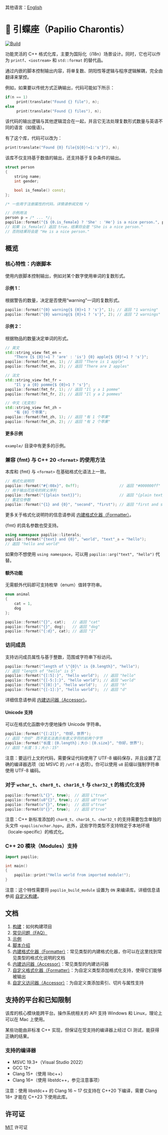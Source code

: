 其他语言：[English](README.md)
# 🦋 引蝶座（Papilio Charontis）
[![Build](https://github.com/HenryAWE/PapilioCharontis/actions/workflows/build.yml/badge.svg)](https://github.com/HenryAWE/PapilioCharontis/actions/workflows/build.yml)

功能灵活的 C++ 格式化库，主要为国际化（i18n）场景设计。同时，它也可以作为 `printf`、`<iostream>` 和 `std::format` 的替代品。

通过内嵌的脚本控制输出内容，将单复数、阴阳性等逻辑与程序逻辑解耦，完全由翻译来掌控。

例如，如果要以传统方式正确输出，代码可能如下所示：
```c++
if(n == 1)
     print(translate("Found {} file"), n);
else
     print(translate("Found {} files"), n);
```
该代码的输出逻辑与其他逻辑混合在一起，并且它无法处理复数形式数量与英语不同的语言（如俄语）。

有了这个库，代码可以改为：
```c++
print(translate("Found {0} file{${0}!=1:'s'}"), n);
```

该库不仅支持基于数值的输出，还支持基于复杂条件的输出。
```c++
struct person
{
    string name;
    int gender;

    bool is_female() const;
};

/* 一些用于注册属性的代码，详情请参阅文档 */

// 示例用法
person p = /* ... */;
papilio::format("{$ {0.is_female} ? 'She' : 'He'} is a nice person.", p);
// 如果 is_female() 返回 true，结果将会是 "She is a nice person."
// 否则结果将会是 "He is a nice person."
```

## 概览
### 核心特性：内嵌脚本
使用内嵌脚本控制输出，例如对某个数字使用单词的复数形式。

#### 示例 1：
根据警告的数量，决定是否使用“warning”一词的复数形式。
```c++
papilio::format("{0} warning{$ {0}>1 ? 's'}", 1); // 返回 "1 warning"
papilio::format("{0} warning{$ {0}>1 ? 's'}", 2); // 返回 "2 warnings"
```
#### 示例 2：
根据物品的数量决定单词的形式。
```c++
// 英文
std::string_view fmt_en =
    "There {$ {0}!=1 ? 'are' : 'is'} {0} apple{$ {0}!=1 ? 's'}";
papilio::format(fmt_en, 1); // 返回 "There is 1 apple"
papilio::format(fmt_en, 2); // 返回 "There are 2 apples"

// 法文
std::string_view fmt_fr =
    "Il y a {0} pomme{$ {0}>1 ? 's'}";
papilio::format(fmt_fr, 1); // 返回 "Il y a 1 pomme"
papilio::format(fmt_fr, 2); // 返回 "Il y a 2 pommes"

// 中文（无变形）
std::string_view fmt_zh =
    "有 {0} 个苹果";
papilio::format(fmt_zh, 1); // 返回 "有 1 个苹果"
papilio::format(fmt_zh, 2); // 返回 "有 2 个苹果"
```

#### 更多示例
`example/` 目录中有更多的示例。

### 兼容 {fmt} 与 C++ 20 `<format>` 的使用方法
本库和 {fmt} 与 `<format>` 在基础格式化语法上一致。
```c++
// 格式化说明符
papilio::format("#{:08x}", 0xff);                  // 返回 "#000000ff"
// 用于输出花括号的转义序列
papilio::format("{{plain text}}");                 // 返回 "{plain text}"
// 重定位参数
papilio::format("{1} and {0}", "second", "first"); // 返回 "first and second"
```
更多关于格式化说明符的信息请参阅 [内建格式化器（Formatter）](doc/zh-CN/builtin_formatter.md)。

{fmt} 的具名参数也受支持。
```c++
using namespace papilio::literals;
papilio::format("{text} and {0}", "world", "text"_a = "hello");
// 返回 "hello and world"
```
如果你不想使用 `using namespace`，可以用 `papilio::arg("text", "hello")` 代替。

#### 额外功能
无需额外代码即可支持枚举（enum）值转字符串。

```c++
enum animal
{
    cat = 1,
    dog
};

papilio::format("{}", cat);   // 返回 "cat"
papilio::format("{}", dog);   // 返回 "dog"
papilio::format("{:d}", cat); // 返回 "1"
```

### 访问成员
支持访问成员属性与基于整数，范围或字符串下标访问。
```c++
papilio::format("length of \"{0}\" is {0.length}", "hello");
// 返回 "length of "hello" is 5"
papilio::format("{[:5]:}", "hello world");  // 返回 "hello"
papilio::format("{[-5:]:}", "hello world"); // 返回 "world"
papilio::format("{[0]:}", "hello world");   // 返回 "h"
papilio::format("{[-1]:}", "hello world");  // 返回 "d"
```
详细信息请参阅 [内建访问器（Accessor）](doc/zh-CN/builtin_accessor.md)。

#### Unicode 支持
可以在格式化函数中方便地操作 Unicode 字符串。
```c++
papilio::format("{[:2]}", "你好，世界");
// 返回 "你好" 而不是无法表示有意义字符的前两个字节
papilio::format("长度：{0.length}；大小：{0.size}", "你好，世界");
// 返回 "长度：5；大小：15"
```
注意：要运行上文的代码，需要保证代码使用了 UTF-8 编码保存，并且设置了正确的编译器选项（如 MSVC 的 `/utf-8` 选项）。你可以使用 `u8` 前缀以强制字符串使用 UTF-8 编码。

### 对于 `wchar_t`、`char8_t`、`char16_t` 与 `char32_t` 的格式化支持
```c++
papilio::format(L"{}", true);  // 返回 L"true"
papilio::format(u8"{}", true); // 返回 u8"true"
papilio::format(u"{}", true);  // 返回 u"true"
papilio::format(U"{}", true);  // 返回 U"true"
```
注意：C++ 新标准添加的 `char8_t`、`char16_t`、`char32_t` 的支持需要包含单独的头文件 `<papilio/xchar.hpp>`。此外，这些字符类型不支持特定于本地环境（locale-specific）的格式化。

### C++ 20 模块（Modules）支持
```c++
import papilio;

int main()
{
    papilio::print("Hello world from imported module!");
}
```
注意：这个特性需要将 `papilio_build_module` 设置为 `ON` 来编译库。详细信息请参阅 [自定义构建](doc/zh-CN/custom_build.md)。

## 文档
1. [构建](doc/zh-CN/build.md)：如何构建项目
2. [常见问题（FAQ）](doc/zh-CN/faq.md)
3. [示例](doc/zh-CN/examples.md)
4. [脚本介绍](doc/zh-CN/script.md)
5. [内建格式化器（Formatter）](doc/zh-CN/builtin_formatter.md)：常见类型的内建格式化器，你可以在这里找到常见类型的格式化说明的文档
6. [内建访问器（Accessor）](doc/zh-CN/builtin_accessor.md)：常见类型的内建访问器
7. [自定义格式化器（Formatter）](doc/zh-CN/formatter.md)：为自定义类型添加格式化支持，使得它们能够被输出
8. [自定义访问器（Accessor）](doc/zh-CN/accessor.md)：为自定义类添加索引、切片与属性支持

## 支持的平台和已知限制
该库的核心模块能跨平台。操作系统相关的 API 支持 Windows 和 Linux，理论上可以在 Mac 上使用。

某些功能由非标准 C++ 实现，但保证在受支持的编译器上经过 CI 测试，能获得正确的结果。

### 支持的编译器
- MSVC 19.3+（Visual Studio 2022）
- GCC 12+
- Clang 15+（使用 libc++）
- Clang 16+（使用 libstdc++，参见注意事项）

注意：使用 libstdc++ 的 Clang 16 ~ 17 仅支持在 C++20 下编译，需要 Clang 18+ 才能在 C++23 下使用此库。

## 许可证
[MIT](LICENSE) 许可证
